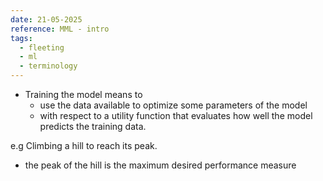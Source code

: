 ```yaml
---
date: 21-05-2025
reference: MML - intro
tags:
  - fleeting
  - ml
  - terminology
---
```

- Training the model means to 
	- use the data available to optimize some parameters of the model
	- with respect to a utility function that evaluates how well the model predicts the training data.

e.g Climbing a hill to reach its peak.
- the peak of the hill is the maximum desired performance measure